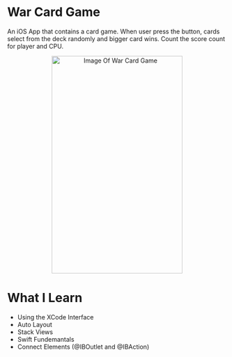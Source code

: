  # War Card Game
An iOS App that contains a card game. When user press the button, cards select from the deck randomly and bigger card wins. Count the score count for player and CPU.

<p align="center"><img src="https://c.imge.to/2019/08/28/vv5NNt.png" alt="Image Of War Card Game" border="0" width="300" height="500"/></p>

# What I Learn
- Using the XCode Interface 
- Auto Layout
- Stack Views
- Swift Fundemantals
- Connect Elements (@IBOutlet and @IBAction)

